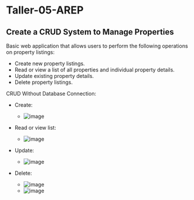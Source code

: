 # Taller-05-AREP

## Create a CRUD System to Manage Properties

Basic web application that allows users to perform the following operations on property listings:

* Create new property listings.
* Read or view a list of all properties and individual property details.
* Update existing property details.
* Delete property listings.

CRUD Without Database Connection:

* Create:
  * ![image](https://github.com/user-attachments/assets/ab42fe7a-7541-485d-bf9f-a3856b477ee2)

* Read or view list:
  * ![image](https://github.com/user-attachments/assets/b13707af-cf0b-4ee4-8a6c-17f0c05d00b0)
 
* Update:
  * ![image](https://github.com/user-attachments/assets/b049a35a-c494-4bb7-9e7d-c65c332d673a)
  
* Delete:
  * ![image](https://github.com/user-attachments/assets/c6ca5d58-8fbf-435d-bfbe-72a034b5a3f3)
  * ![image](https://github.com/user-attachments/assets/92618449-317f-4ed4-8761-6f62edb2f829)





